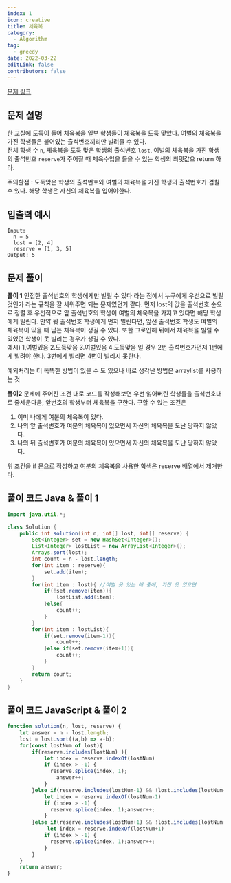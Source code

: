```yaml
---
index: 1
icon: creative
title: 체육복
category:
  - Algorithm
tag:
  - greedy
date: 2022-03-22
editLink: false
contributors: false
---
```


[문제 링크](https://programmers.co.kr/learn/courses/30/lessons/42862)

## 문제 설명

한 교실에 도둑이 들어 체육복을 일부 학생들이 체육복을 도둑 맞았다. 여벌의 체육복을 가진 학생들은 붙어있는 출석번호끼리만 빌려줄 수 있다.  
전체 학생 수 `n`, 체육복을 도둑 맞은 학생의 출석번호 `lost`, 여벌의 체육복을 가진 학생의 출석번호 `reserve`가 주어질 때 체육수업을 들을 수 있는 학생의 최댓값으 return 하라.

주의할점 : 도둑맞은 학생의 출석번호와 여벌의 체육복을 가진 학생의 출석번호가 겹칠 수 있다. 해당 학생은 자신의 체육복을 입어야한다.

## 입출력 예시

```
Input:
  n = 5
  lost = [2, 4]
  reserve = [1, 3, 5]
Output: 5
```

## 문제 풀이
**풀이 1** 
인접한 출석번호의 학생에게만 빌릴 수 있다 라는 점에서 누구에게 우선으로 빌릴 것인가 라는 규칙을 잘 세워주면 되는 문제였던거 같다. 먼저 lost의 값을 출석번호 순으로 정렬 후 우선적으로 앞 출석번호의 학생이 여벌의 체욱복을 가지고 있다면 해당 학생에게 빌린다. 만약 뒷 출석번호 학생에게 먼저 빌린다면, 앞선 출석번호 학생도 여벌의 체육복이 있을 때 남는 체육복이 생길 수 있다. 또한 그로인해 뒤에서 체육복을 빌릴 수 있었던 학생이 못 빌리는 경우가 생길 수 있다.   
예시) 1,여벌있음 2.도둑맞음 3.여벌있음 4.도둑맞음 일 경우 2번 출석번호가먼저 1번에게 빌려야 한다. 3번에게 빌리면 4번이 빌리지 못한다.

예외처리는 더 똑똑한 방법이 있을 수 도 있으나 바로 생각난 방법은 arraylist를 사용하는 것

**풀이2** 
문제에 주어진 조건 대로 코드를 작성해보면 
우선 잃어버린 학생들을 출석번호대로 줄세운다음, 앞번호의 학생부터 체육복을 구한다.
구할 수 있는 조건은 
1. 이미 나에게 여분의 체육복이 있다.
2. 나의 앞 출석번호가 여분의 체육복이 있으면서 자신의 체육복을 도난 당하지 않았다.
3. 나의 뒤 출석번호가 여분의 체육복이 있으면서 자신의 체육복을 도난 당하지 않았다.

위 조건을 if 문으로 작성하고 여분의 체육복을 사용한 학색은  reserve 배열에서 제거한다.
## 풀이 코드 Java & 풀이 1

```java
import java.util.*;

class Solution {
    public int solution(int n, int[] lost, int[] reserve) {
        Set<Integer> set = new HashSet<Integer>();
        List<Integer> lostList = new ArrayList<Integer>();
        Arrays.sort(lost);
        int count = n - lost.length;
        for(int item : reserve){
            set.add(item);
        }
        for(int item : lost){ //여벌 옷 있는 애 중에, 가진 옷 있으면
            if(!set.remove(item)){
                lostList.add(item);
            }else{
                count++;
            }
        }
        for(int item : lostList){
            if(set.remove(item-1)){
                count++;
            }else if(set.remove(item+1)){
                count++;
            }
        }
        return count;
    }
}
```


## 풀이 코드 JavaScript & 풀이 2
```js
function solution(n, lost, reserve) {
    let answer = n - lost.length;
    lost = lost.sort((a,b) => a-b); 
    for(const lostNum of lost){
        if(reserve.includes(lostNum) ){
            let index = reserve.indexOf(lostNum)
            if (index > -1) {
              reserve.splice(index, 1);
                answer++;
            }    
        }else if(reserve.includes(lostNum-1) && !lost.includes(lostNum-1)){
            let index = reserve.indexOf(lostNum-1)
            if (index > -1) {
              reserve.splice(index, 1);answer++;
            }    
        }else if(reserve.includes(lostNum+1) && !lost.includes(lostNum+1)){
             let index = reserve.indexOf(lostNum+1)
            if (index > -1) {
              reserve.splice(index, 1);answer++;
            }    
        }
    }
    return answer;
}
```